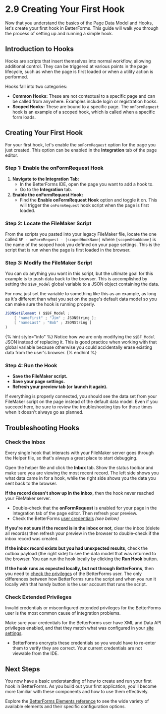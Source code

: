 # 2.9 Creating Your First Hook

Now that you understand the basics of the Page Data Model and Hooks, let's create your first hook in BetterForms. This guide will walk you through the process of setting up and running a simple hook.

## Introduction to Hooks

Hooks are scripts that insert themselves into normal workflow, allowing additional control. They can be triggered at various points in the page lifecycle, such as when the page is first loaded or when a utility action is performed.

Hooks fall into two categories:

* **Common Hooks:** These are not contextual to a specific page and can be called from anywhere. Examples include login or registration hooks.
* **Scoped Hooks:** These are bound to a specific page. The `onFormRequest` hook is an example of a scoped hook, which is called when a specific form loads.

## Creating Your First Hook

For your first hook, let's enable the `onFormRequest` option for the page you just created. This option can be enabled in the **Integration** tab of the page editor.

### Step 1: Enable the onFormRequest Hook

1. **Navigate to the Integration Tab:**
   * In the BetterForms IDE, open the page you want to add a hook to.
   * Go to the **Integration** tab.
2. **Enable the onFormRequest Hook:**
   * Find the **Enable onFormRequest Hook** option and toggle it on. This will trigger the `onFormRequest` hook script when the page is first loaded.

### Step 2: Locate the FileMaker Script

From the scripts you pasted into your legacy FileMaker file, locate the one called `BF - onFormRequest - [scopedHookName]` where `[scopedHookName]` is the name of the scoped hook you defined on your page settings. This is the script that is run when the page is first loaded in the browser.

### Step 3: Modify the FileMaker Script

You can do anything you want in this script, but the ultimate goal for this example is to push data back to the browser. This is accomplished by setting the `$$BF_Model` global variable to a JSON object containing the data.

For now, just set the variable to something like this as an example, as long as it's different than what you set on the page's default data model so you can make sure the hook is running properly.

```javascript
JSONSetElement ( $$BF_Model ; 
    [ "nameFirst" ; "Jim" ; JSONString ];
    [ "nameLast" ; "Bob" ; JSONString ]
)
```

{% hint style="info" %}
Notice how we are only modifying the `$$BF_Model` JSON instead of replacing it. This is good practice when working with that global variable because otherwise you could accidentally erase existing data from the user's browser.
{% endhint %}

### Step 4: Run the Hook

* **Save the FileMaker script.**
* **Save your page settings.**
* **Refresh your preview tab (or launch it again).**

If everything is properly connected, you should see the data set from your FileMaker script on the page instead of the default data model. Even if you succeed here, be sure to review the troubleshooting tips for those times when it doesn't always go as planned.

## Troubleshooting Hooks

### Check the Inbox

Every single hook that interacts with your FileMaker server goes through the Helper file, so that's always a great place to start debugging.

Open the helper file and click the **Inbox** tab. Show the status toolbar and make sure you are viewing the most recent record. The left side shows you what data came in for a hook, while the right side shows you the data you sent back to the browser.

**If the record doesn't show up in the inbox**, then the hook never reached your FileMaker server.

* Double-check that the **onFormRequest** is enabled for your page in the Integration tab of the page editor. Then refresh your preview.
* Check the BetterForms [user credentials](../setup/configure-fm-server.md) _(see below)_

**If you're not sure if the record is in the inbox or not**, clear the inbox (delete all records) then refresh your preview in the browser to double-check if the inbox record was created.

**If the inbox record exists but you had unexpected results**, check the outbox payload (the right side) to see the data model that was returned to the browser. You can run the hook locally by clicking the **Run Hook** button.

**If the hook runs as expected locally, but not through BetterForms**, then you need to [check the privileges](../setup/configure-fm-server.md) of the BetterForms user. The only differences between how BetterForms runs the script and when you run it locally with that handy button is the user account that runs the script.

### Check Extended Privileges

Invalid credentials or misconfigured extended privileges for the BetterForms user is the most common cause of integration problems.

Make sure your credentials for the BetterForms user have XML and Data API privileges enabled, and that they match what was configured in your [site settings](create-app.md).

* BetterForms encrypts these credentials so you would have to re-enter them to verify they are correct. Your current credentials are not viewable from the IDE.

## Next Steps

You now have a basic understanding of how to create and run your first hook in BetterForms. As you build out your first application, you'll become more familiar with these components and how to use them effectively.

Explore the [BetterForms Elements reference](../../../reference/components-overview/) to see the wide variety of available elements and their specific configuration options.
